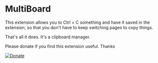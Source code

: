 # MultiBoard

This extension allows you to Ctrl + C something and have it saved in the extension, so that you don't have to keep switching pages to copy things.

That's all it does. It's a clipboard manager.

Please donate if you find this extension useful. Thanks

[![Donate](https://buymeacoffee.com/assets/img/custom_images/orange_img.png)](https://www.buymeacoffee.com/5nsou)
